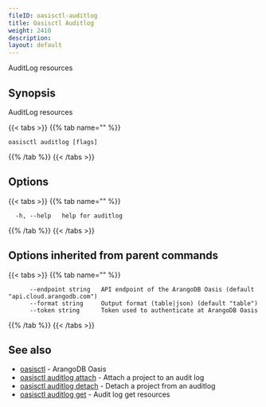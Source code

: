 ```yaml
---
fileID: oasisctl-auditlog
title: Oasisctl Auditlog
weight: 2410
description: 
layout: default
---
```

AuditLog resources

## Synopsis

AuditLog resources

{{< tabs >}}
{{% tab name="" %}}
```
oasisctl auditlog [flags]
```
{{% /tab %}}
{{< /tabs >}}

## Options

{{< tabs >}}
{{% tab name="" %}}
```
  -h, --help   help for auditlog
```
{{% /tab %}}
{{< /tabs >}}

## Options inherited from parent commands

{{< tabs >}}
{{% tab name="" %}}
```
      --endpoint string   API endpoint of the ArangoDB Oasis (default "api.cloud.arangodb.com")
      --format string     Output format (table|json) (default "table")
      --token string      Token used to authenticate at ArangoDB Oasis
```
{{% /tab %}}
{{< /tabs >}}

## See also

* [oasisctl](../oasisctl-options)	 - ArangoDB Oasis
* [oasisctl auditlog attach](oasisctl-auditlog-attach)	 - Attach a project to an audit log
* [oasisctl auditlog detach](oasisctl-auditlog-detach)	 - Detach a project from an auditlog
* [oasisctl auditlog get](oasisctl-auditlog-get)	 - Audit log get resources

